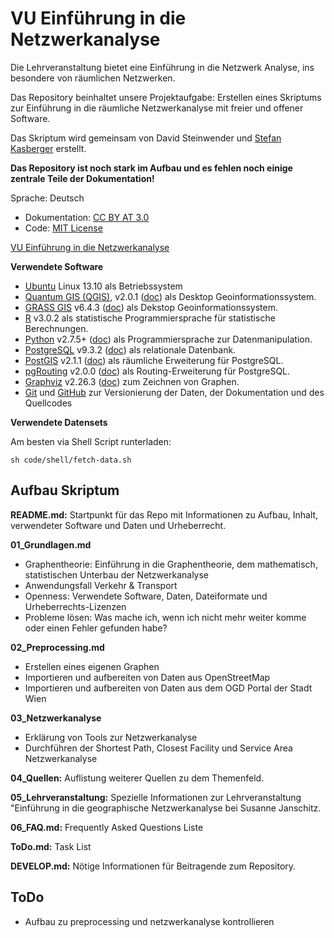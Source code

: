 VU Einführung in die Netzwerkanalyse
==============================
 
Die Lehrveranstaltung bietet eine Einführung in die Netzwerk Analyse, ins besondere von räumlichen Netzwerken.

Das Repository beinhaltet unsere Projektaufgabe: Erstellen eines Skriptums zur Einführung in die räumliche Netzwerkanalyse mit freier und offener Software. 

Das Skriptum wird gemeinsam von David Steinwender und [Stefan Kasberger](http://twitter.com/stefankasberger) erstellt.

**Das Repository ist noch stark im Aufbau und es fehlen noch einige zentrale Teile der Dokumentation!**

Sprache: Deutsch
- Dokumentation: [CC BY AT 3.0](https://creativecommons.org/licenses/by/3.0/at/)
- Code: [MIT License](http://opensource.org/licenses/MIT)

[VU Einführung in die Netzwerkanalyse](http://openscienceasap.org/education/courses/vu-einfuehrung-geo-netzwerkanalyse/) 

**Verwendete Software**
- [Ubuntu](http://www.ubuntu.com/) Linux 13.10 als Betriebssystem
- [Quantum GIS (QGIS)](http://qgis.org), v2.0.1 ([doc](http://qgis.org/de/docs/index.html)) als Desktop Geoinformationssystem.
- [GRASS GIS](http://grass.osgeo.org/) v6.4.3 ([doc](http://grass.osgeo.org/documentation/)) als Dekstop Geoinformationssystem.
- [R](http://www.r-project.org/) v3.0.2 als statistische Programmiersprache für statistische Berechnungen.
- [Python](http://www.python.org/) v2.7.5+ ([doc](http://www.python.org/doc/)) als Programmiersprache zur Datenmanipulation.
- [PostgreSQL](http://www.postgresql.org/) v9.3.2 ([doc](http://www.postgresql.org/docs/9.3/static/index.html)) als relationale Datenbank.
- [PostGIS](http://postgis.org/) v2.1.1 ([doc](http://postgis.net/docs/manual-2.1/)) als räumliche Erweiterung für PostgreSQL.
- [pgRouting](http://pgrouting.org/) v2.0.0 ([doc](http://pgrouting.org/documentation.html)) als Routing-Erweiterung für PostgreSQL.
- [Graphviz](http://www.graphviz.org/) v2.26.3 ([doc](http://www.graphviz.org/Documentation.php)) zum Zeichnen von Graphen.
- [Git]() und [GitHub]() zur Versionierung der Daten, der Dokumentation und des Quellcodes

**Verwendete Datensets**

Am besten via Shell Script runterladen:
```
sh code/shell/fetch-data.sh
```

## Aufbau Skriptum

**README.md:** Startpunkt für das Repo mit Informationen zu Aufbau, Inhalt, verwendeter Software und Daten und Urheberrecht.

**01_Grundlagen.md**
- Graphentheorie: Einführung in die Graphentheorie, dem mathematisch, statistischen Unterbau der Netzwerkanalyse
- Anwendungsfall Verkehr & Transport
- Openness: Verwendete Software, Daten, Dateiformate und Urheberrechts-Lizenzen
- Probleme lösen: Was mache ich, wenn ich nicht mehr weiter komme oder einen Fehler gefunden habe?

**02_Preprocessing.md**
- Erstellen eines eigenen Graphen
- Importieren und aufbereiten von Daten aus OpenStreetMap
- Importieren und aufbereiten von Daten aus dem OGD Portal der Stadt Wien

**03_Netzwerkanalyse**
- Erklärung von Tools zur Netzwerkanalyse
- Durchführen der Shortest Path, Closest Facility und Service Area Netzwerkanalyse

**04_Quellen:** Auflistung weiterer Quellen zu dem Themenfeld.

**05_Lehrveranstaltung:** Spezielle Informationen zur Lehrveranstaltung "Einführung in die geographische Netzwerkanalyse bei Susanne Janschitz.

**06_FAQ.md:** Frequently Asked Questions Liste


**ToDo.md:** Task List

**DEVELOP.md:** Nötige Informationen für Beitragende zum Repository. 

## ToDo
- Aufbau zu preprocessing und netzwerkanalyse kontrollieren



